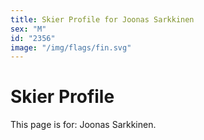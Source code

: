 ```yaml
---
title: Skier Profile for Joonas Sarkkinen
sex: "M"
id: "2356"
image: "/img/flags/fin.svg" 
---
```


# Skier Profile

This page is for: Joonas Sarkkinen.
    